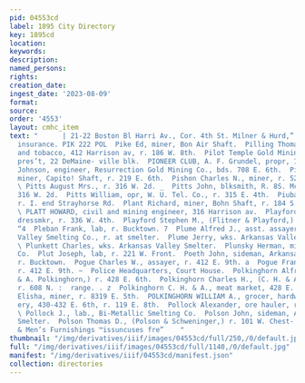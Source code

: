```yaml
---
pid: 04553cd
label: 1895 City Directory
key: 1895cd
location: 
keywords: 
description: 
named_persons: 
rights: 
creation_date: 
ingest_date: '2023-08-09'
format: 
source: 
order: '4553'
layout: cmhc_item
text: "      | 21-22 Boston Bl Harri Av., Cor. 4th St. Milner & Hurd,” erate Grass
  insurance. PIK 222 POL  Pike Ed, miner, Bon Air Shaft.  Pilling Thomas L., cigars
  and tobacco, 412 Harrison av, r. 186 W. 8th.  Pilot Temple Gold Mining Co., N. Rollins,
  pres’t, 22 DeMaine- ville blk.  PIONEER CLUB, A. F. Grundel, propr, 118 W. 2d.  Piper
  Johnson, engineer, Resurrection Gold Mining Co., bds. 708 E. 6th.  Piper Joseph,
  miner, Capito! Shaft, r. 219 E. 6th.  Pishon Charles N., miner, r. 526 W. 2d. .
  \ Pitts August Mrs., r. 316 W. 2d. _  Pitts John, blksmith, R. 8S. McKenzie, r.
  316 W. 2d.  Pitts William, opr, W. U. Tel. Co., r. 315 E. 4th.  Piuba Matt, miner,
  r. I. end Strayhorse Rd.  Plant Richard, miner, Bohn Shaft, r. 184 S. Toledo av.
  \ PLATT HOWARD, civil and mining engineer, 316 Harrison av.  Playford Aggie Miss,
  dressmkr, r. 336 W. 4th.  Playford Stephen M., (Flitner & Playford,) 108 E. 4th.
  “4  Pleban Frank, lab, r. Bucktown. 7  Plume Alfred J., asst. assayer, Arkansas
  Valley Smelting Co., r. at smelter.  Plume Jerry, wks. Arkansas Valley Smelter.
  \ Plunkett Charles, wks. Arkansas Valley Smelter.  Plunsky Herman, miner, Ibex Mining
  Co.  Plut Joseph, lab, r. 221 W. Front.  Poeth John, sideman, Arkansas Valley Smelter,
  r. Bucktown.  Pogue Charles W., assayer, r. 412 E. 9th. a  Pogue Frank M., miner,
  r. 412 E. 9th. ~  Police Headquarters, Court House.  Polkinghorn Alfred, (C. H.
  & A. Polkinghorn,) r. 428 E. 6th.  Polkinghorn Charles H., (C. H. & A. Polkinghorn,)
  r. 608 N. :  range. . z  Polkinghorn C. H. & A., meat market, 428 E. 6th. oc  ‘Polkinghorn
  Elisha, miner, r. 8319 E. 5th.  POLKINGHORN WILLIAM A., grocer, hardware and crock-
  ery, 430-432 E. 6th, r. 119 E. 8th.  Pollock Alexander, ore hauler, r. 406 W. 2d.
  \ Pollock J., lab., Bi-Metallic Smelting Co.  Polson John, sideman, Arkansas Valley
  Smelter.  Polson Thomas D., (Polson & Schweninger,) r. 101 W. Chest- nut.  Clothing
  & Men’s Furnishings ™issuncuses fre”    "
thumbnail: "/img/derivatives/iiif/images/04553cd/full/250,/0/default.jpg"
full: "/img/derivatives/iiif/images/04553cd/full/1140,/0/default.jpg"
manifest: "/img/derivatives/iiif/04553cd/manifest.json"
collection: directories
---
```

